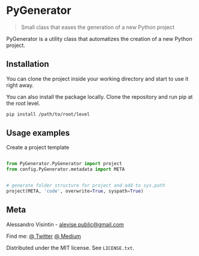 # PyGenerator
> Small class that eases the generation of a new Python project

PyGenerator is a utility class that automatizes the creation of a new Python project.

## Installation
You can clone the project inside your working directory and start to use it
right away.

You can also install the package locally.
Clone the repository and run pip at the root level.
```sh
pip install /path/to/root/level
```

## Usage examples
Create a project template
```py

from PyGenerator.PyGenerator import project
from config.PyGenerator.metadata import META


# generate folder structure for project and add to sys.path
project(META, 'code', overwrite=True, syspath=True)

```


## Meta
Alessandro Visintin - alevise.public@gmail.com

Find me: [@ Twitter](https://twitter.com/analog_cs) [@ Medium](https://medium.com/@analog_cs)

Distributed under the MIT license. See ``LICENSE.txt``.

